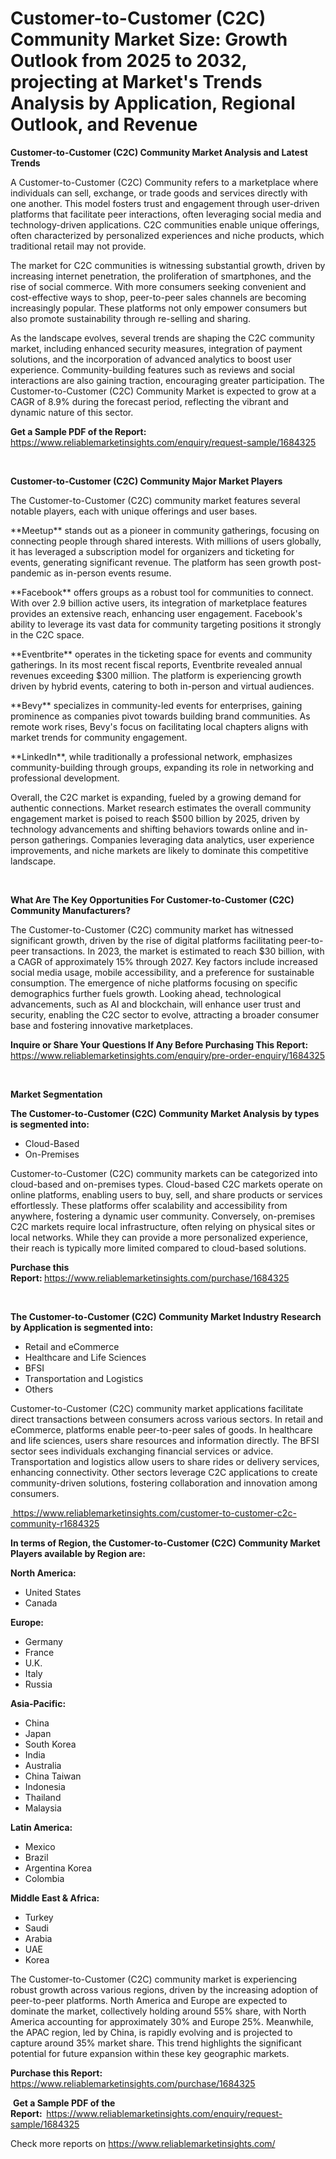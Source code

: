 <p><h1>Customer-to-Customer (C2C) Community Market Size: Growth Outlook from 2025 to 2032, projecting at Market's Trends Analysis by Application, Regional Outlook, and Revenue</h1></p><p><strong>Customer-to-Customer (C2C) Community Market Analysis and Latest Trends</strong></p>
<p><p>A Customer-to-Customer (C2C) Community refers to a marketplace where individuals can sell, exchange, or trade goods and services directly with one another. This model fosters trust and engagement through user-driven platforms that facilitate peer interactions, often leveraging social media and technology-driven applications. C2C communities enable unique offerings, often characterized by personalized experiences and niche products, which traditional retail may not provide.</p><p>The market for C2C communities is witnessing substantial growth, driven by increasing internet penetration, the proliferation of smartphones, and the rise of social commerce. With more consumers seeking convenient and cost-effective ways to shop, peer-to-peer sales channels are becoming increasingly popular. These platforms not only empower consumers but also promote sustainability through re-selling and sharing.</p><p>As the landscape evolves, several trends are shaping the C2C community market, including enhanced security measures, integration of payment solutions, and the incorporation of advanced analytics to boost user experience. Community-building features such as reviews and social interactions are also gaining traction, encouraging greater participation. The Customer-to-Customer (C2C) Community Market is expected to grow at a CAGR of 8.9% during the forecast period, reflecting the vibrant and dynamic nature of this sector.</p></p>
<p><strong>Get a Sample PDF of the Report:&nbsp;</strong> <a href="https://www.reliablemarketinsights.com/enquiry/request-sample/1684325?utm_campaign=2624&utm_medium=2&utm_source=Github&utm_content=ia&utm_term=26032025&utm_id=customer-to-customer-c2c-community">https://www.reliablemarketinsights.com/enquiry/request-sample/1684325</a></p>
<p>&nbsp;</p>
<p><strong>Customer-to-Customer (C2C) Community Major Market Players</strong></p>
<p><p>The Customer-to-Customer (C2C) community market features several notable players, each with unique offerings and user bases. </p><p>**Meetup** stands out as a pioneer in community gatherings, focusing on connecting people through shared interests. With millions of users globally, it has leveraged a subscription model for organizers and ticketing for events, generating significant revenue. The platform has seen growth post-pandemic as in-person events resume.</p><p>**Facebook** offers groups as a robust tool for communities to connect. With over 2.9 billion active users, its integration of marketplace features provides an extensive reach, enhancing user engagement. Facebook's ability to leverage its vast data for community targeting positions it strongly in the C2C space.</p><p>**Eventbrite** operates in the ticketing space for events and community gatherings. In its most recent fiscal reports, Eventbrite revealed annual revenues exceeding $300 million. The platform is experiencing growth driven by hybrid events, catering to both in-person and virtual audiences.</p><p>**Bevy** specializes in community-led events for enterprises, gaining prominence as companies pivot towards building brand communities. As remote work rises, Bevy's focus on facilitating local chapters aligns with market trends for community engagement.</p><p>**LinkedIn**, while traditionally a professional network, emphasizes community-building through groups, expanding its role in networking and professional development.</p><p>Overall, the C2C market is expanding, fueled by a growing demand for authentic connections. Market research estimates the overall community engagement market is poised to reach $500 billion by 2025, driven by technology advancements and shifting behaviors towards online and in-person gatherings. Companies leveraging data analytics, user experience improvements, and niche markets are likely to dominate this competitive landscape.</p></p>
<p>&nbsp;</p>
<p><strong>What Are The Key Opportunities For Customer-to-Customer (C2C) Community Manufacturers?</strong></p>
<p><p>The Customer-to-Customer (C2C) community market has witnessed significant growth, driven by the rise of digital platforms facilitating peer-to-peer transactions. In 2023, the market is estimated to reach $30 billion, with a CAGR of approximately 15% through 2027. Key factors include increased social media usage, mobile accessibility, and a preference for sustainable consumption. The emergence of niche platforms focusing on specific demographics further fuels growth. Looking ahead, technological advancements, such as AI and blockchain, will enhance user trust and security, enabling the C2C sector to evolve, attracting a broader consumer base and fostering innovative marketplaces.</p></p>
<p><strong>Inquire or Share Your Questions If Any Before Purchasing This Report:</strong> <a href="https://www.reliablemarketinsights.com/enquiry/pre-order-enquiry/1684325?utm_campaign=2624&utm_medium=2&utm_source=Github&utm_content=ia&utm_term=26032025&utm_id=customer-to-customer-c2c-community">https://www.reliablemarketinsights.com/enquiry/pre-order-enquiry/1684325</a></p>
<p>&nbsp;</p>
<p><strong>Market Segmentation</strong></p>
<p><strong>The Customer-to-Customer (C2C) Community Market Analysis by types is segmented into:</strong></p>
<p><ul><li>Cloud-Based</li><li>On-Premises</li></ul></p>
<p><p>Customer-to-Customer (C2C) community markets can be categorized into cloud-based and on-premises types. Cloud-based C2C markets operate on online platforms, enabling users to buy, sell, and share products or services effortlessly. These platforms offer scalability and accessibility from anywhere, fostering a dynamic user community. Conversely, on-premises C2C markets require local infrastructure, often relying on physical sites or local networks. While they can provide a more personalized experience, their reach is typically more limited compared to cloud-based solutions.</p></p>
<p><strong>Purchase this Report:&nbsp;</strong><a href="https://www.reliablemarketinsights.com/purchase/1684325?utm_campaign=2624&utm_medium=2&utm_source=Github&utm_content=ia&utm_term=26032025&utm_id=customer-to-customer-c2c-community">https://www.reliablemarketinsights.com/purchase/1684325</a></p>
<p>&nbsp;</p>
<p><strong>The Customer-to-Customer (C2C) Community Market Industry Research by Application is segmented into:</strong></p>
<p><ul><li>Retail and eCommerce</li><li>Healthcare and Life Sciences</li><li>BFSI</li><li>Transportation and Logistics</li><li>Others</li></ul></p>
<p><p>Customer-to-Customer (C2C) community market applications facilitate direct transactions between consumers across various sectors. In retail and eCommerce, platforms enable peer-to-peer sales of goods. In healthcare and life sciences, users share resources and information directly. The BFSI sector sees individuals exchanging financial services or advice. Transportation and logistics allow users to share rides or delivery services, enhancing connectivity. Other sectors leverage C2C applications to create community-driven solutions, fostering collaboration and innovation among consumers.</p></p>
<p><a href="https://www.reliablemarketinsights.com/customer-to-customer-c2c-community-r1684325?utm_campaign=2624&utm_medium=2&utm_source=Github&utm_content=ia&utm_term=26032025&utm_id=customer-to-customer-c2c-community">&nbsp;https://www.reliablemarketinsights.com/customer-to-customer-c2c-community-r1684325</a></p>
<p><strong>In terms of Region, the Customer-to-Customer (C2C) Community Market Players available by Region are:</strong></p>
<p>
    <p> <strong> North America: </strong>
        <ul>
            <li>United States</li>
            <li>Canada</li>
        </ul>
        </p> 
    <p> <strong> Europe: </strong>
        <ul>
            <li>Germany</li>
            <li>France</li>
            <li>U.K.</li>
            <li>Italy</li>
            <li>Russia</li>
        </ul>
        </p> 
    <p> <strong> Asia-Pacific: </strong>
        <ul>
            <li>China</li>
            <li>Japan</li>
            <li>South Korea</li>
            <li>India</li>
            <li>Australia</li>
            <li>China Taiwan</li>
            <li>Indonesia</li>
            <li>Thailand</li>
            <li>Malaysia</li>
        </ul>
        </p> 
    <p> <strong> Latin America: </strong>
        <ul>
            <li>Mexico</li>
            <li>Brazil</li>
            <li>Argentina Korea</li>
            <li>Colombia</li>
        </ul>
        </p> 
    <p> <strong> Middle East & Africa: </strong>
        <ul>
            <li>Turkey</li>
            <li>Saudi</li>
            <li>Arabia</li>
            <li>UAE</li>
            <li>Korea</li>
        </ul>
    </p>
    </p>
<p><p>The Customer-to-Customer (C2C) community market is experiencing robust growth across various regions, driven by the increasing adoption of peer-to-peer platforms. North America and Europe are expected to dominate the market, collectively holding around 55% share, with North America accounting for approximately 30% and Europe 25%. Meanwhile, the APAC region, led by China, is rapidly evolving and is projected to capture around 35% market share. This trend highlights the significant potential for future expansion within these key geographic markets.</p></p>
<p><strong>Purchase this Report: </strong><a href="https://www.reliablemarketinsights.com/purchase/1684325?utm_campaign=2624&utm_medium=2&utm_source=Github&utm_content=ia&utm_term=26032025&utm_id=customer-to-customer-c2c-community">https://www.reliablemarketinsights.com/purchase/1684325</a></p>
<p>&nbsp;<strong>Get a Sample PDF of the Report:&nbsp;&nbsp;</strong><a href="https://www.reliablemarketinsights.com/enquiry/request-sample/1684325?utm_campaign=2624&utm_medium=2&utm_source=Github&utm_content=ia&utm_term=26032025&utm_id=customer-to-customer-c2c-community">https://www.reliablemarketinsights.com/enquiry/request-sample/1684325</a></p>
<p><strong></strong></p>
<p>Check more reports on <a href="https://www.reliablemarketinsights.com/?utm_campaign=2624&utm_medium=2&utm_source=Github&utm_content=ia&utm_term=26032025&utm_id=customer-to-customer-c2c-community">https://www.reliablemarketinsights.com/</a></p>